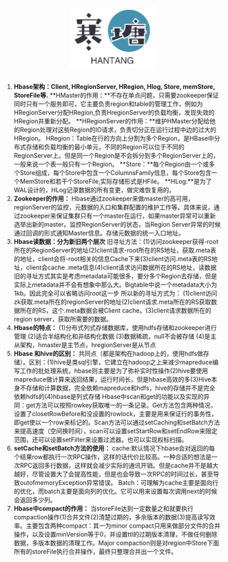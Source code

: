 <br>

<div align="center">
    <img src="logo.jpg" width="200px">
</div>

<br>

1. **Hbase架构：Client, HRegionServer, HRegion, Hlog, Store, memStore, StoreFile等.**
	**HMaster的作用：**不存在单点问题，只需要zookeeper保证同时只有一个服务即可，它主要负责region和table的管理工作，例如为HRegionServer分配HRegion,负责HregionServer的负载均衡，发现失效的HRegion并重新分配。
	**HRegionServer的作用：**维护HMaster分配给他的Region处理对这些Region的IO请求，负责切分正在运行过程中边的过大的HRegion。
	HRegion：Table在行的方向上分割为多个Region，是HBase中分布式存储和负载均衡的最小单元，不同的Region可以位于不同的RegionServer上。但是同一个Region是不会拆分到多个RegionServer上的，一般来说一个表一般只有一个Region。
	**Store：**每个Region由一个或多个Store组成，每个Store中包含一个ColumnsFamily信息，每个Store包含一个MemStore和若干个StoreFile,实际存储形式是HFile。
	**HLog:**是为了WAL设计的，HLog记录数据的所有变更，做灾难恢复用的。
2. **Zookeeper的作用：**
Hbase通过zookeeper来做master的高可用，regionServer的监控，元数据的入口和集群配置的维护工作等。具体来说，通过zookeeper来保证集群只有一个master在运行，如果master异常可以重新选举出新的master。监控RegionServer的状态，当Region Server异常的时候通过回调的形式通知Master信息。存储元数据的统一入口地址。
3. **Hbase读数据：分为新旧两个层次**
旧寻址方法：(1)访问zookeeper获得-root所在的RegionServer的地址(2)client请求-root所在的RS地址，获取.meta表的地址，client会将-root相关的信息Cache下来(3)client访问.meta表的RS地址，client会cache .meta信息(4)client请求访问数据所在的RS地址，读数据
旧的寻址方式其实是考虑metadata可能很多，要分多个Region去存储，但是实际上metadata并不会有想象中那么大。Bigtable中说一个metadata大小为1kb。因此完全可以省略访问root这一步
所以新的寻址方式为：
(1)client访问zk获取.meta所在的regionServer的地址(2)client请求.meta所在的RS获取数据所在的RS，这个.meta数据会被Client cache。(3)client请求数据所在的region server，获取所需要的数据。
4. **Hbase的特点：**
(1)分布式列式存储数据库，使用hdfs存储和zookeeper进行管理
(2)适合半结构化和非结构化数据
(3)数据稀疏，null不会被存储
(4)是主从架构，hmaster是主节点，hregionServer是从节点
5. **Hbase 和hive的区别：**
共同点（都是架构在hadoop上的，使用hdfs做存储）。区别：(1)hive是类sql引擎，它建立在hadoop之上来减少mapreduce编写工作的批处理系统，hbase则主要是为了弥补实时性操作(2)hive要使用mapreduce做计算来返回结果，运行时间长，但是hbase高效的多(3)Hive本身不存储和计算数据，完全依赖mapreduce和hdfs，hive的存储并不是完全依赖hdfs的(4)hbase是列式存储
Hbase中scan和get的功能以及实现的异同：get方法可以按照rowkey获取唯一的一条记录。Get方法包含两种情况，设置了closetRowBefore和没设置的rowlock，主要是用来保证行的事务性，即get使以一个row来标记的。Scan方法可以通过setCaching和setBatch方法来提高速度（空间换时间），scan可以设置setStartRow和setEndRow来限定范围，还可以设置setFilter来设置过滤器。也可以实现权标扫描。
6. **setCache和setBatch方法的使用：**
cache:默认情况下hbase会对返回的每个结果row都执行一次RPC操作，这样的话代价比较高。一种合适的想法是一次RPC返回多行数据，这样就会减少实际的通讯开销。但是cache并不是越大越好，尽管设置大了会提高性能，但是也会导致一次RPC的时间过长，甚至导致outofmemoryException异常错误。
Batch：可理解为cache主要是面向行的优化，而batch主要是面向列的优化。它可以用来设置每次调用next的时候会返回多少列。
7. **Hbase中compact的作用：**
当storeFile达到一定数量之和就要执行compaction操作(1)合并文件(2)清楚过期的，多余版本的数据(3)提高读写效率。主要包含两种compact：其一为minor compact只用来做部分文件的合并操作，以及设置minVersion等于0，并设置ttl的过期版本清理，不做任何删除数据，多版本数据的清理工作。Major compaction则是对region中Store下面所有的storeFile执行合并操作，最终只整理合并出一个文件。
